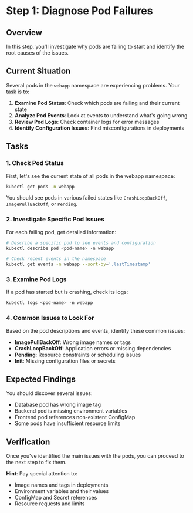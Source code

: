 # Step 1: Diagnose Pod Failures

## Overview

In this step, you'll investigate why pods are failing to start and identify the root causes of the issues.

## Current Situation

Several pods in the `webapp` namespace are experiencing problems. Your task is to:

1. **Examine Pod Status**: Check which pods are failing and their current state
2. **Analyze Pod Events**: Look at events to understand what's going wrong
3. **Review Pod Logs**: Check container logs for error messages
4. **Identify Configuration Issues**: Find misconfigurations in deployments

## Tasks

### 1. Check Pod Status

First, let's see the current state of all pods in the webapp namespace:

```bash
kubectl get pods -n webapp
```

You should see pods in various failed states like `CrashLoopBackOff`, `ImagePullBackOff`, or `Pending`.

### 2. Investigate Specific Pod Issues

For each failing pod, get detailed information:

```bash
# Describe a specific pod to see events and configuration
kubectl describe pod <pod-name> -n webapp

# Check recent events in the namespace
kubectl get events -n webapp --sort-by='.lastTimestamp'
```

### 3. Examine Pod Logs

If a pod has started but is crashing, check its logs:

```bash
kubectl logs <pod-name> -n webapp
```

### 4. Common Issues to Look For

Based on the pod descriptions and events, identify these common issues:

- **ImagePullBackOff**: Wrong image names or tags
- **CrashLoopBackOff**: Application errors or missing dependencies
- **Pending**: Resource constraints or scheduling issues
- **Init**: Missing configuration files or secrets

## Expected Findings

You should discover several issues:
- Database pod has wrong image tag
- Backend pod is missing environment variables
- Frontend pod references non-existent ConfigMap
- Some pods have insufficient resource limits

## Verification

Once you've identified the main issues with the pods, you can proceed to the next step to fix them.

**Hint**: Pay special attention to:
- Image names and tags in deployments
- Environment variables and their values
- ConfigMap and Secret references
- Resource requests and limits